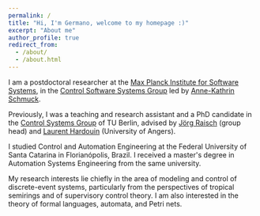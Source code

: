```yaml
---
permalink: /
title: "Hi, I'm Germano, welcome to my homepage :)"
excerpt: "About me"
author_profile: true
redirect_from: 
  - /about/
  - /about.html
---
```


 
I am a postdoctoral researcher at the [Max Planck Institute for Software Systems](https://www.mpi-sws.org), in the [Control Software Systems Group](https://cossy.mpi-sws.org) led by [Anne-Kathrin Schmuck](https://wp.mpi-sws.org/akschmuck/).

Previously, I was a teaching and research assistant and a PhD candidate in the [Control Systems Group](https://www.tu.berlin/control/) of TU Berlin, advised by [Jörg Raisch](https://www.tu.berlin/control/user-jraisch) (group head) and [Laurent Hardouin](http://perso-laris.univ-angers.fr/~hardouin/) (University of Angers).

I studied Control and Automation Engineering at the Federal University of Santa Catarina in Florianópolis, Brazil. I received a master's degree in Automation Systems Engineering from the same university.

My research interests lie chiefly in the area of modeling and control of discrete-event systems, particularly from the perspectives of tropical semirings and of supervisory control theory. I am also interested in the theory of formal languages, automata, and Petri nets.
